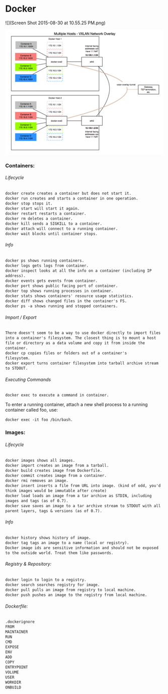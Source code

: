# Docker

![](Screen Shot 2015-08-30 at 10.55.25 PM.png)

![](68747470733a2f2f7777772e64726f70626f782e636f6d2f732f3772646e6631683338746e347770312f56584c414e2d4f7665726c61792e706e673f646c3d31.png)

### Containers:

###### Lifecycle
````
docker create creates a container but does not start it.
docker run creates and starts a container in one operation.
docker stop stops it.
docker start will start it again.
docker restart restarts a container.
docker rm deletes a container.
docker kill sends a SIGKILL to a container.
docker attach will connect to a running container.
docker wait blocks until container stops.
````
###### Info
```
docker ps shows running containers.
docker logs gets logs from container.
docker inspect looks at all the info on a container (including IP address).
docker events gets events from container.
docker port shows public facing port of container.
docker top shows running processes in container.
docker stats shows containers' resource usage statistics.
docker diff shows changed files in the container's FS.
docker ps -a shows running and stopped containers.
```
###### Import / Export
```
There doesn't seem to be a way to use docker directly to import files into a container's filesystem. The closest thing is to mount a host file or directory as a data volume and copy it from inside the container.
docker cp copies files or folders out of a container's 
filesystem.
docker export turns container filesystem into tarball archive stream to STDOUT.
```
###### Executing Commands
```
docker exec to execute a command in container.
```
To enter a running container, attach a new shell process to a running container called foo, use:
```
docker exec -it foo /bin/bash.
```

### Images:

###### Lifecycle
```
docker images shows all images.
docker import creates an image from a tarball.
docker build creates image from Dockerfile.
docker commit creates image from a container.
docker rmi removes an image.
docker insert inserts a file from URL into image. (kind of odd, you'd think images would be immutable after create)
docker load loads an image from a tar archive as STDIN, including images and tags (as of 0.7).
docker save saves an image to a tar archive stream to STDOUT with all parent layers, tags & versions (as of 0.7).
```
###### Info
```
docker history shows history of image.
docker tag tags an image to a name (local or registry).
Docker image ids are sensitive information and should not be exposed to the outside world. Treat them like passwords.
```
###### Registry & Repository:
```
docker login to login to a registry.
docker search searches registry for image.
docker pull pulls an image from registry to local machine.
docker push pushes an image to the registry from local machine.
```

###### Dockerfile:
```
.dockerignore
FROM
MAINTAINER
RUN
CMD
EXPOSE
ENV
ADD
COPY
ENTRYPOINT
VOLUME
USER
WORKDIR
ONBUILD
```